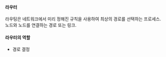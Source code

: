 #### 라우터
라우팅은 네트워크에서 미리 정해진 규칙을 사용하여 최상의 경로를 선택하는 프로세스. 노드와 노드를 연결하는 경로 또는 링크. 

#### 라우터의 역할
- 경로 결정